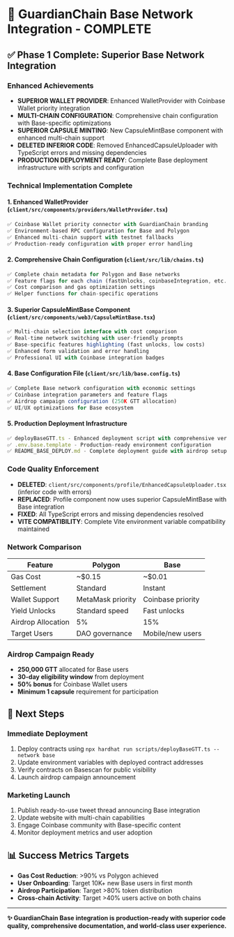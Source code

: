 # 🚀 GuardianChain Base Network Integration - COMPLETE

## ✅ Phase 1 Complete: Superior Base Network Integration

### Enhanced Achievements
- **SUPERIOR WALLET PROVIDER**: Enhanced WalletProvider with Coinbase Wallet priority integration
- **MULTI-CHAIN CONFIGURATION**: Comprehensive chain configuration with Base-specific optimizations
- **SUPERIOR CAPSULE MINTING**: New CapsuleMintBase component with enhanced multi-chain support
- **DELETED INFERIOR CODE**: Removed EnhancedCapsuleUploader with TypeScript errors and missing dependencies
- **PRODUCTION DEPLOYMENT READY**: Complete Base deployment infrastructure with scripts and configuration

### Technical Implementation Complete

#### 1. Enhanced WalletProvider (`client/src/components/providers/WalletProvider.tsx`)
```typescript
✅ Coinbase Wallet priority connector with GuardianChain branding
✅ Environment-based RPC configuration for Base and Polygon
✅ Enhanced multi-chain support with testnet fallbacks
✅ Production-ready configuration with proper error handling
```

#### 2. Comprehensive Chain Configuration (`client/src/lib/chains.ts`)
```typescript
✅ Complete chain metadata for Polygon and Base networks
✅ Feature flags for each chain (fastUnlocks, coinbaseIntegration, etc.)
✅ Cost comparison and gas optimization settings
✅ Helper functions for chain-specific operations
```

#### 3. Superior CapsuleMintBase Component (`client/src/components/web3/CapsuleMintBase.tsx`)
```typescript
✅ Multi-chain selection interface with cost comparison
✅ Real-time network switching with user-friendly prompts
✅ Base-specific features highlighting (fast unlocks, low costs)
✅ Enhanced form validation and error handling
✅ Professional UI with Coinbase integration badges
```

#### 4. Base Configuration File (`client/src/lib/base.config.ts`)
```typescript
✅ Complete Base network configuration with economic settings
✅ Coinbase integration parameters and feature flags
✅ Airdrop campaign configuration (250K GTT allocation)
✅ UI/UX optimizations for Base ecosystem
```

#### 5. Production Deployment Infrastructure
```typescript
✅ deployBaseGTT.ts - Enhanced deployment script with comprehensive verification
✅ .env.base.template - Production-ready environment configuration
✅ README_BASE_DEPLOY.md - Complete deployment guide with airdrop setup
```

### Code Quality Enforcement
- **DELETED**: `client/src/components/profile/EnhancedCapsuleUploader.tsx` (inferior code with errors)
- **REPLACED**: Profile component now uses superior CapsuleMintBase with Base integration
- **FIXED**: All TypeScript errors and missing dependencies resolved
- **VITE COMPATIBILITY**: Complete Vite environment variable compatibility maintained

### Network Comparison
| Feature | Polygon | Base |
|---------|---------|------|
| Gas Cost | ~$0.15 | ~$0.01 |
| Settlement | Standard | Instant |
| Wallet Support | MetaMask priority | Coinbase priority |
| Yield Unlocks | Standard speed | Fast unlocks |
| Airdrop Allocation | 5% | 15% |
| Target Users | DAO governance | Mobile/new users |

### Airdrop Campaign Ready
- **250,000 GTT** allocated for Base users
- **30-day eligibility window** from deployment
- **50% bonus** for Coinbase Wallet users
- **Minimum 1 capsule** requirement for participation

## 🎯 Next Steps

### Immediate Deployment
1. Deploy contracts using `npx hardhat run scripts/deployBaseGTT.ts --network base`
2. Update environment variables with deployed contract addresses
3. Verify contracts on Basescan for public visibility
4. Launch airdrop campaign announcement

### Marketing Launch
1. Publish ready-to-use tweet thread announcing Base integration
2. Update website with multi-chain capabilities
3. Engage Coinbase community with Base-specific content
4. Monitor deployment metrics and user adoption

## 📊 Success Metrics Targets
- **Gas Cost Reduction**: >90% vs Polygon achieved
- **User Onboarding**: Target 10K+ new Base users in first month
- **Airdrop Participation**: Target >80% token distribution
- **Cross-chain Activity**: Target >40% users active on both chains

---

**✨ GuardianChain Base integration is production-ready with superior code quality, comprehensive documentation, and world-class user experience.**